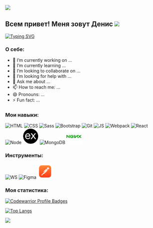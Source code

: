 ![](https://komarev.com/ghpvc/?username=codelnd)
## Всем привет! Меня зовут Денис  <img src="https://github.com/blackcater/blackcater/raw/main/images/Hi.gif" height="26"/>
[![Typing SVG](https://readme-typing-svg.herokuapp.com?font=Roboto&size=18&pause=1500&color=717171E4&width=435&lines=%D0%AF+Junior+Front-end+%D1%80%D0%B0%D0%B7%D1%80%D0%B0%D0%B1%D0%BE%D1%82%D1%87%D0%B8%D0%BA)](https://git.io/typing-svg)
 

### О себе:
- 🔭 I’m currently working on ...
- 🌱 I’m currently learning ...
- 👯 I’m looking to collaborate on ...
- 🤔 I’m looking for help with ...
- 💬 Ask me about ...
- 📫 How to reach me: ...
- 😄 Pronouns: ...
- ⚡ Fun fact: ...

### Мои навыки:
![HTML](https://img.icons8.com/ios-filled/50/000000/html-5--v2.png)
![CSS](https://img.icons8.com/ios/50/000000/css.png)
![Sass](https://img.icons8.com/color/48/000000/sass.png)
![Bootstrap](https://img.icons8.com/color/48/000000/bootstrap.png)
![Git](https://img.icons8.com/ios-filled/50/000000/git.png)
![JS](https://img.icons8.com/color/48/000000/javascript--v1.png)
![Webpack](https://img.icons8.com/color/48/000000/webpack.png)
![React](https://img.icons8.com/plasticine/50/000000/react.png)
![Node](https://img.icons8.com/color/50/000000/nodejs.png)
![Express](assets/expressjs.png)
![MongoDB](https://img.icons8.com/color/48/000000/mongodb.png)
![NGINX](assets/nginx.png)


### Инструменты:
![WS](https://img.icons8.com/color/48/000000/webstorm.png)
![Figma](https://img.icons8.com/color/48/000000/figma.png)
![Postman](assets/postman.png)

### Моя статистика:
[![Codewarrior Profile Badges](https://www.codewars.com/users/idenis/badges/large)](https://www.codewars.com/users/idenis)

[![Top Langs](https://github-readme-stats.vercel.app/api/top-langs/?username=codelnd&layout=compact)](https://github.com/codelnd/github-readme-stats)

<img src="https://habrastorage.org/webt/l8/wn/x0/l8wnx0ip3hxoi80bwvs5tfeqso0.gif" width="350"/> 
